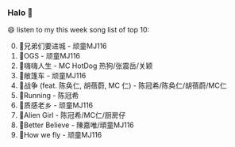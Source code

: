 

### Halo 👋

😄 listen to my this week song list of top 10:

0. 🌈兄弟们要进城 - 顽童MJ116
1. 🌈OGS - 顽童MJ116
2. 🌈嗨嗨人生 - MC HotDog 热狗/张震岳/关颖
3. 🌈敞篷车 - 顽童MJ116
4. 🌈战争 (feat. 陈奂仁, 胡蓓蔚, MC 仁) - 陈冠希/陈奂仁/胡蓓蔚/MC仁
5. 🌈Running - 陈冠希
6. 🌈质感老乡 - 顽童MJ116
7. 🌈Alien Girl - 陈冠希/MC仁/厨房仔
8. 🌈Better Believe - 陳嘉唯/頑童MJ116
9. 🌈How we fly - 顽童MJ116

